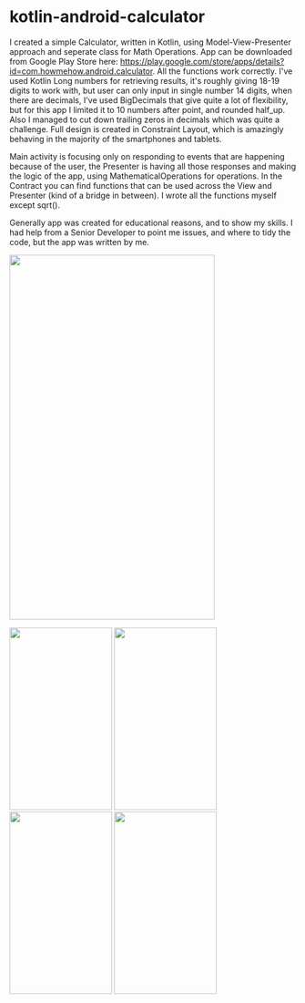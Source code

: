 # kotlin-android-calculator
I created a simple Calculator, written in Kotlin, using Model-View-Presenter approach and seperate class for Math Operations. App can be downloaded from Google Play Store here: https://play.google.com/store/apps/details?id=com.howmehow.android.calculator.
All the functions work correctly. I've used Kotlin Long numbers for retrieving results, it's roughly giving 18-19 digits to work with, but user can only input in single number 14 digits, when there are decimals, I've used BigDecimals that give quite a lot of flexibility, but for this app I limited it to 10 numbers after point, and rounded half_up. Also I managed to cut down trailing zeros in decimals which was quite a challenge.
Full design is created in Constraint Layout, which is amazingly behaving in the majority of the smartphones and tablets. 

Main activity is focusing only on responding to events that are happening because of the user, the Presenter is having all those responses and making the logic of the app, using MathematicalOperations for operations. In the Contract you can find functions that can be used across the View and Presenter (kind of a bridge in between). 
I wrote all the functions myself except sqrt(). 

Generally app was created for educational reasons, and to show my skills. I had help from a Senior Developer to point me issues, and where to tidy the code, but the app was written by me. 

<img src="https://user-images.githubusercontent.com/58289892/94999868-b561ad00-05bc-11eb-913c-a88267e85ca4.gif" width="360" height="640" />

<img src="https://user-images.githubusercontent.com/58289892/94999869-b692da00-05bc-11eb-9aeb-da850980594b.png" width="180" height="320" /> <img src="https://user-images.githubusercontent.com/58289892/94999870-b692da00-05bc-11eb-878b-4118ef8b3829.png" width="180" height="320" /> <img src="https://user-images.githubusercontent.com/58289892/94999871-b72b7080-05bc-11eb-9aa2-c66912d59e57.png" width="180" height="320" /> <img src="https://user-images.githubusercontent.com/58289892/94999873-b72b7080-05bc-11eb-97f5-0c2558ba6aa4.png" width="180" height="320" />

